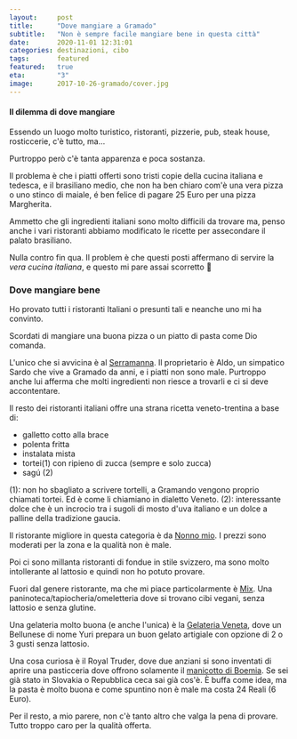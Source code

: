```yaml
---
layout:     post
title:      "Dove mangiare a Gramado"
subtitle:   "Non è sempre facile mangiare bene in questa città"
date:       2020-11-01 12:31:01
categories: destinazioni, cibo
tags:       featured
featured:   true
eta:        "3"
image:      2017-10-26-gramado/cover.jpg
---
```


#### Il dilemma di dove mangiare
Essendo un luogo molto turistico, ristoranti, pizzerie, pub, steak house, rosticcerie, c'è tutto, ma...

Purtroppo però c'è tanta apparenza e poca sostanza.

Il problema è che i piatti offerti sono tristi copie della cucina italiana e tedesca, e il brasiliano medio, che non 
ha ben chiaro com'è una vera pizza o uno stinco di maiale, é ben felice di pagare 25 Euro per una pizza Margherita.

Ammetto che gli ingredienti italiani sono molto difficili da trovare ma, penso anche i vari ristoranti abbiamo
modificato le ricette per assecondare il palato brasiliano.

Nulla contro fin qua.
Il problem è che questi posti affermano di servire la _vera cucina italiana_, e questo mi pare assai scorretto 🤥

### Dove mangiare bene
Ho provato tutti i ristoranti Italiani o presunti tali e neanche uno mi ha convinto.

Scordati di mangiare una buona pizza o un piatto di pasta come Dio comanda.

L'unico che si avvicina è al [Serramanna](https://www.tripadvisor.com/Restaurant_Review-g775227-d7203956-Reviews-Serramanna_Ristorante_Italiano-Canela_State_of_Rio_Grande_do_Sul.html). Il proprietario è Aldo, un simpatico Sardo che vive a Gramado da anni, e i piatti non sono male.
Purtroppo anche lui afferma che molti ingredienti non riesce a trovarli e ci si deve accontentare.

Il resto dei ristoranti italiani offre una strana ricetta veneto-trentina a base di:

- galletto cotto alla brace
- polenta fritta
- instalata mista
- tortei(1) con ripieno di zucca (sempre e solo zucca)
- sagú (2)

(1): non ho sbagliato a scrivere tortelli, a Gramando vengono proprio chiamati tortei. Ed è come li chiamiano in dialetto Veneto.
(2): interessante dolce che è un incrocio tra i sugoli di mosto d'uva italiano e un dolce a palline della tradizione gaucia.

Il ristorante migliore in questa categoria è da [Nonno mio](http://www.nonnomio.com.br/).
I prezzi sono moderati per la zona e la qualità non è male.

Poi ci sono millanta ristoranti di fondue in stile svizzero, ma sono molto intollerante al lattosio e quindi non ho potuto provare.

Fuori dal genere ristorante, ma che mi piace particolarmente è [Mix](https://www.queromix.com/).
Una paninoteca/tapiocheria/omeletteria dove si trovano cibi vegani, senza lattosio e senza glutine.

Una gelateria molto buona (e anche l'unica) è la [Gelateria Veneta](http://www.gelateriaveneta.com.br), dove un Bellunese di nome Yuri prepara un buon gelato artigiale con opzione di 2 o 3 gusti senza lattosio.

Una cosa curiosa è il Royal Truder, dove due anziani si sono inventati di aprire una pasticceria dove offrono solamente
il [manicotto di Boemia](https://it.wikipedia.org/wiki/Trdeln%C3%ADk). Se sei già stato in Slovakia o Repubblica ceca
sai già cos'è. È buffa come idea, ma la pasta è molto buona e come spuntino non è male ma costa 24 Reali (6 Euro).

Per il resto, a mio parere, non c'è tanto altro che valga la pena di provare. Tutto troppo caro per la qualità offerta.




